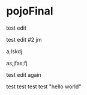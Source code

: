 # pojoFinal

test edit

test edit #2 jm

a;lskdj

as;jfas;fj

test edit again

test test test test "hello world"